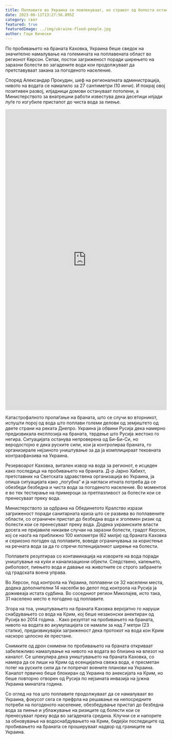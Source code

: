 ```yaml
---
title: Поплавите во Украина се повлекуваат, но стравот од болеста останува
date: 2023-06-11T13:27:56.895Z
category: свет
featured: true
featuredImage: ../img/ukraine-flood-people.jpg
author: Гоце Кически
---
```


По пробивањето на браната Каховка, Украина беше сведок на значително намалување на големината на поплавената област во регионот Керсон. Сепак, постои загриженост поради ширењето на заразни болести во загадените води кои продолжуваат да претставуваат закана за погоденото население.

Според Александар Прокудин, шеф на регионалната администрација, нивото на водата се намалило за 27 сантиметри (10 инчи). И покрај овој позитивен развој, илјадници домови остануваат потопени, а Министерството за внатрешни работи известува дека десетици илјади луѓе го изгубиле пристапот до чиста вода за пиење.

<iframe width="100%" height="940" frameborder="0" src="https://www.bbc.com/news/av-embeds/65869999/vpid/p0ft0558"></iframe>

Катастрофалното пропаѓање на браната, што се случи во вторникот, испушти порој од вода што поплави големи делови од земјиштето од двете страни на реката Днепро. Украина ја обвини Русија дека намерно предизвикала експлозија на браната, тврдење што Русија жестоко го негира. Ситуацијата останува непроверена од Би-Би-Си, но веродостојно е дека руските сили, кои ја контролираа браната, го организирале нејзиното уништување за да ја комплицираат тековната контраофанзива на Украина.

Резервоарот Каховка, витален извор на вода за регионот, е исцеден како последица на пробивањето на браната. Д-р Јарно Хабихт, претставник на Светската здравствена организација во Украина, ја опиша ситуацијата како „погубна“ и ја нагласи итната потреба да се обезбеди безбедна и чиста вода за погоденото население. Во моментов е во тек тестирање на примероци за претпазливост за болести кои се пренесуваат преку вода.

Министерството за одбрана на Обединетото Кралство изрази загриженост поради санитарната криза што се развива во поплавените области, со ограничен пристап до безбедна вода и зголемен ризик од болести кои се пренесуваат преку вода. Додека украинските власти досега не пријавиле никакви случаи на заразни болести, градот Керсон, кој се наоѓа на приближно 100 километри (62 милји) од браната Каховка и сериозно погоден од поплавите, воведе ограничувања за користење на речната вода за да го спречи потенцијалниот ширење на болести.

Поплавите резултираа со контаминација на изворите на вода поради уништување на куќи и канализациони објекти. Следствено, капењето, риболовот, пиењето вода и давање на животните се строго забранети од градската воена управа.

Во Херсон, под контрола на Украина, поплавени се 32 населени места, додека дополнителни 14 населби во делот под контрола на Русија ја доживеаја истата судбина. Во соседниот регион Миколајев, исто така, 31 населено место е погодено од поплавите.

Згора на тоа, уништувањето на браната Каховка веројатно го наруши снабдувањето со вода на Крим, кој беше незаконски анектиран од Русија во 2014 година. . Како резултат на пробивањето на браната, нивото на водата во акумулацијата се намали за над 7 метри (23 стапки), предизвикувајќи загриженост дека протокот на вода кон Крим наскоро целосно ќе престане.

Снимките од дрон снимени по пробивањето на браната откриваат забележливо намалување на нивото на водата во близина на влезот на каналот. Се шпекулира дека уништувањето на браната Каховка, со намера да се лиши на Крим од есенцијална свежа вода, е пресметан потег на руските сили да ги попречат воените планови на Украина. Каналот првично беше блокиран од Украина по анексијата на Крим, но беше повторно отворен од Русија по нејзината инвазија на јужна Украина минатата година.

Со оглед на тоа што поплавите продолжуваат да се намалуваат во Украина, фокусот сега се префрла на решавање на непосредните потреби на погоденото население, обезбедување пристап до безбедна вода за пиење и ублажување на ризиците од болести кои се пренесуваат преку вода во загадената средина. Клучни се и напорите за обновување на водоснабдувањето на Крим, бидејќи последиците од пробивањето на браната се прошируваат надвор од границите на Украина.
